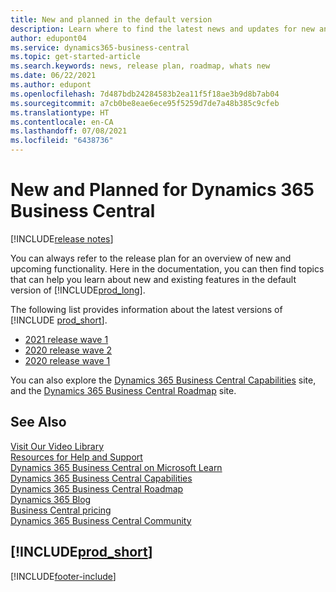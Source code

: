 ```yaml
---
title: New and planned in the default version
description: Learn where to find the latest news and updates for new and existing features in the default version of Business Central.
author: edupont04
ms.service: dynamics365-business-central
ms.topic: get-started-article
ms.search.keywords: news, release plan, roadmap, whats new
ms.date: 06/22/2021
ms.author: edupont
ms.openlocfilehash: 7d487bdb24284583b2ea11f5f18ae3b9d8b7ab04
ms.sourcegitcommit: a7cb0be8eae6ece95f5259d7de7a48b385c9cfeb
ms.translationtype: HT
ms.contentlocale: en-CA
ms.lasthandoff: 07/08/2021
ms.locfileid: "6438736"
---
```

# <a name="new-and-planned-for-dynamics-365-business-central"></a>New and Planned for Dynamics 365 Business Central

[!INCLUDE[release notes](includes/release-notes.md)]

You can always refer to the release plan for an overview of new and upcoming functionality. Here in the documentation, you can then find topics that can help you learn about new and existing features in the default version of [!INCLUDE[prod_long](includes/prod_long.md)].  

The following list provides information about the latest versions of [!INCLUDE [prod_short](includes/prod_short.md)].  

* [2021 release wave 1](/dynamics365-release-plan/2021wave1/smb/dynamics365-business-central/planned-features)  
* [2020 release wave 2](/dynamics365-release-plan/2020wave2/smb/dynamics365-business-central/planned-features)  
* [2020 release wave 1](/dynamics365-release-plan/2020wave1/dynamics365-business-central/planned-features)  

You can also explore the [Dynamics 365 Business Central Capabilities](https://dynamics.microsoft.com/business-central/capabilities/) site, and the [Dynamics 365 Business Central Roadmap](https://dynamics.microsoft.com/roadmap/business-central/) site.  

<!--comment out for 3 days[![RSS Subscription](/dynamics365-release-plan/media/feed-icon.png "RSS Subscription."](https://go.microsoft.com/fwlink/?linkid=2161350) Updates to Dynamics 365 Business Central documentation-->

## <a name="see-also"></a>See Also

[Visit Our Video Library](across-videos.md)  
[Resources for Help and Support](product-help-and-support.md)  
[Dynamics 365 Business Central on Microsoft Learn](/learn/dynamics365/business-central?WT.mc_id=dyn365bc_landingpage-docs)  
[Dynamics 365 Business Central Capabilities](https://dynamics.microsoft.com/business-central/capabilities/)  
[Dynamics 365 Business Central Roadmap](https://dynamics.microsoft.com/roadmap/business-central/)  
[Dynamics 365 Blog](https://cloudblogs.microsoft.com/dynamics365/it/product/business-central/)  
[Business Central pricing](https://dynamics.microsoft.com/business-central/overview/#pricing)  
[Dynamics 365 Business Central Community](https://community.dynamics.com/business/)

## [!INCLUDE[prod_short](includes/free_trial_md.md)]

[!INCLUDE[footer-include](includes/footer-banner.md)]